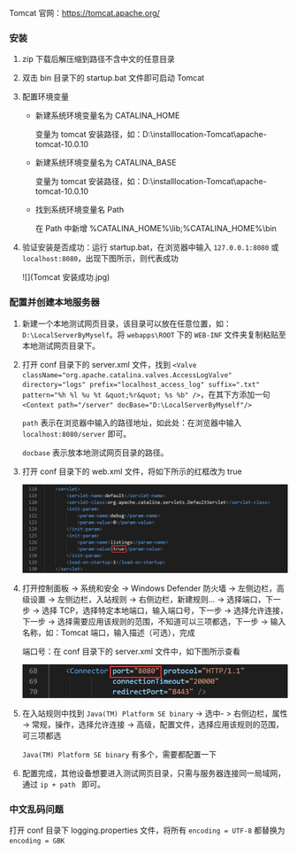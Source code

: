 Tomcat 官网：https://tomcat.apache.org/

### 安装

1. zip 下载后解压缩到路径不含中文的任意目录

2. 双击 bin 目录下的 startup.bat 文件即可启动 Tomcat

3. 配置环境变量

   - 新建系统环境变量名为 CATALINA_HOME

     变量为 tomcat 安装路径，如：D:\installlocation-Tomcat\apache-tomcat-10.0.10

   - 新建系统环境变量名为 CATALINA_BASE

     变量为 tomcat 安装路径，如：D:\installlocation-Tomcat\apache-tomcat-10.0.10

   - 找到系统环境变量名 Path

     在 Path 中新增 %CATALINA_HOME%\lib;%CATALINA_HOME%\bin

4. 验证安装是否成功：运行 startup.bat，在浏览器中输入 `127.0.0.1:8080` 或 `localhost:8080`，出现下图所示，则代表成功

   ![](Tomcat 安装成功.jpg)

### 配置并创建本地服务器

1. 新建一个本地测试网页目录，该目录可以放在任意位置，如：`D:\LocalServerByMyself`。将 `webapps\ROOT` 下的 `WEB-INF` 文件夹复制粘贴至本地测试网页目录下。

2. 打开 conf 目录下的 server.xml 文件，找到 `<Valve className="org.apache.catalina.valves.AccessLogValve" directory="logs" prefix="localhost_access_log" suffix=".txt" pattern="%h %l %u %t &quot;%r&quot; %s %b" />`，在其下方添加一句 `<Context path="/server" docBase="D:\LocalServerByMyself"/>`

   `path` 表示在浏览器中输入的路径地址，如此处：在浏览器中输入 `localhost:8080/server` 即可。

   `docbase` 表示放本地测试网页目录的路径。

3. 打开 conf 目录下的 web.xml 文件，将如下所示的红框改为 true

   ![](创建本地服务器.jpg)

4. 打开控制面板 -> 系统和安全 -> Windows Defender 防火墙 -> 左侧边栏，高级设置 -> 左侧边栏，入站规则 -> 右侧边栏，新建规则... -> 选择端口，下一步 -> 选择 TCP，选择特定本地端口，输入端口号，下一步 -> 选择允许连接，下一步 -> 选择需要应用该规则的范围，不知道可以三项都选，下一步 -> 输入名称，如：Tomcat 端口，输入描述（可选），完成

   端口号：在 conf 目录下的 server.xml 文件中，如下图所示查看

   ![](端口号.jpg)

5. 在入站规则中找到 `Java(TM) Platform SE binary` -> 选中- > 右侧边栏，属性 -> 常规，操作，选择允许连接 -> 高级，配置文件，选择应用该规则的范围，可三项都选

   `Java(TM) Platform SE binary` 有多个，需要都配置一下

4. 配置完成，其他设备想要进入测试网页目录，只需与服务器连接同一局域网，通过 `ip + path ` 即可。

### 中文乱码问题

打开 conf 目录下 logging.properties 文件，将所有 `encoding = UTF-8` 都替换为 `encoding = GBK`

